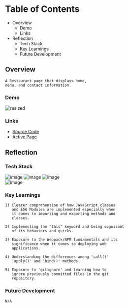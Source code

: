 # Table of Contents
- Overview
  - Demo
  - Links 
- Reflection
  - Tech Stack
  - Key Learnings
  - Future Development

 ## Overview
```
A Restaurant page that displays home, 
menu, and contact information.
```
 ### Demo

![resized](https://user-images.githubusercontent.com/40774386/198813921-faa792c5-52ca-4498-972f-880ef156ae47.gif)

 ### Links
 
 - [Source Code](https://github.com/daveparkster/restaurant-page)
 - [Active Page](https://daveparkster.github.io/restaurant-page/)
 
 ## Reflection
 ### Tech Stack
 
 ![image](https://img.shields.io/badge/HTML5-E34F26?style=for-the-badge&logo=html5&logoColor=white)
 ![image](https://img.shields.io/badge/CSS3-1572B6?style=for-the-badge&logo=css3&logoColor=white)
 ![image](https://img.shields.io/badge/JavaScript-323330?style=for-the-badge&logo=javascript&logoColor=F7DF1)<br>
 ![image](https://img.shields.io/badge/Webpack-8DD6F9?style=for-the-badge&logo=Webpack&logoColor=white)
 
 
 ### Key Learnings
 ```
 1) Clearer comprehension of how JavaScript classes
    and ES6 Modules are implemented especially when
    it comes to importing and exporting methods and
    classes. 

 2) Implementing the "this" keyword and being cognizant 
    of its behaviors and quirks.
    
 3) Exposure to the Webpack/NPM fundamentals and its
    significance when it comes to deploying web
    applications. 

 4) Understanding the differences among 'call()'
    'apply()' and 'bind()' methods. 
  
 5) Exposure to 'gitignore' and learning how to
    ignore previously committed files in the git
    repository.
 ```
 ### Future Development
 ```
 N/A
 ```
